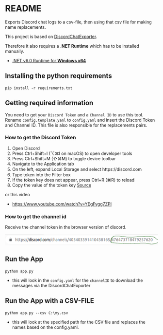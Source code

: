 # README
Exports Discord chat logs to a csv-file, then using that csv file for making name replacements.

This project is based on [DiscordChatExporter](https://github.com/Tyrrrz/DiscordChatExporter).

Therefore it also requires a **.NET Runtime** which has to be installed manually. 
  - [.NET v6.0 Runtime for **Windows x64**](https://dotnet.microsoft.com/download/dotnet-core/thank-you/runtime-desktop-6.0.0-windows-x64-installer)

## Installing the python requirements
`pip install -r requirements.txt`

## Getting required information
You need to get your `Discord Token` and a `Channel ID` to use this tool.
Rename `config.template.yaml` to `config.yaml` and insert the Discord Token and Channel ID.
This file is also responsible for the replacements pairs. 

### How to get the Discord Token
1. Open Discord
2. Press Ctrl+Shift+I (⌥⌘I on macOS) to open developer tools
3. Press Ctrl+Shift+M (⇧⌘M) to toggle device toolbar
4. Navigate to the Application tab
5. On the left, expand Local Storage and select https꞉//discord.com
6. Type token into the Filter box
7. If the token key does not appear, press Ctrl+R (⌘R) to reload
8. Copy the value of the token key
[Source](https://github.com/Tyrrrz/DiscordChatExporter/wiki/Obtaining-Token-and-Channel-IDs#how-to-get-a-user-token)

or this video
- https://www.youtube.com/watch?v=YEgFvgg7ZPI


### How to get the channel id
Receive the channel token in the browser version of discord.

![Channel ID](./img/channel_id.png)

## Run the App
`python app.py`
- this will look in the `config.yaml` for the `channelID` to download the messages via the DiscordChatExporter
## Run the App with a CSV-FILE
`python app.py --csv C:\my.csv`
- this will look at the specified path for the CSV file and replaces the names based on the config.yaml.
